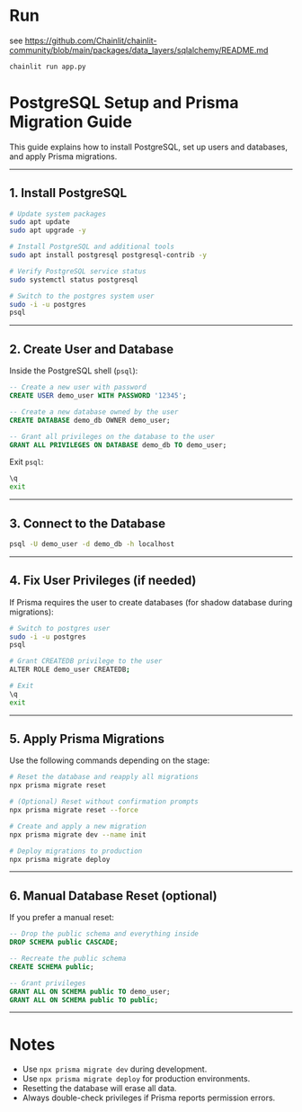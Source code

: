 # Run
see https://github.com/Chainlit/chainlit-community/blob/main/packages/data_layers/sqlalchemy/README.md 

```bash
chainlit run app.py
```



#  PostgreSQL Setup and Prisma Migration Guide

This guide explains how to install PostgreSQL, set up users and databases, and apply Prisma migrations.

---

## 1. Install PostgreSQL

```bash
# Update system packages
sudo apt update
sudo apt upgrade -y

# Install PostgreSQL and additional tools
sudo apt install postgresql postgresql-contrib -y

# Verify PostgreSQL service status
sudo systemctl status postgresql

# Switch to the postgres system user
sudo -i -u postgres
psql
```

---

## 2. Create User and Database

Inside the PostgreSQL shell (`psql`):

```sql
-- Create a new user with password
CREATE USER demo_user WITH PASSWORD '12345';

-- Create a new database owned by the user
CREATE DATABASE demo_db OWNER demo_user;

-- Grant all privileges on the database to the user
GRANT ALL PRIVILEGES ON DATABASE demo_db TO demo_user;
```

Exit `psql`:

```bash
\q
exit
```

---

## 3. Connect to the Database

```bash
psql -U demo_user -d demo_db -h localhost
```

---

## 4. Fix User Privileges (if needed)

If Prisma requires the user to create databases (for shadow database during migrations):

```bash
# Switch to postgres user
sudo -i -u postgres
psql

# Grant CREATEDB privilege to the user
ALTER ROLE demo_user CREATEDB;

# Exit
\q
exit
```

---

## 5. Apply Prisma Migrations

Use the following commands depending on the stage:

```bash
# Reset the database and reapply all migrations
npx prisma migrate reset

# (Optional) Reset without confirmation prompts
npx prisma migrate reset --force

# Create and apply a new migration
npx prisma migrate dev --name init

# Deploy migrations to production
npx prisma migrate deploy
```

---

## 6. Manual Database Reset (optional)

If you prefer a manual reset:

```sql
-- Drop the public schema and everything inside
DROP SCHEMA public CASCADE;

-- Recreate the public schema
CREATE SCHEMA public;

-- Grant privileges
GRANT ALL ON SCHEMA public TO demo_user;
GRANT ALL ON SCHEMA public TO public;
```

---

#  Notes

- Use `npx prisma migrate dev` during development.
- Use `npx prisma migrate deploy` for production environments.
- Resetting the database will erase all data.
- Always double-check privileges if Prisma reports permission errors.

 